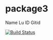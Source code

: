 # package3

Name
Lu ID
Gitid


[![Build Status](https://travis-ci.org/ashas926/package3.svg?branch=master)](https://travis-ci.org/ashas926/package3)
